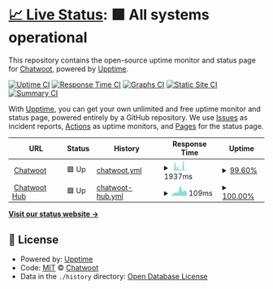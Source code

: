 # [📈 Live Status](https://status.chatwoot.com): <!--live status--> **🟩 All systems operational**

This repository contains the open-source uptime monitor and status page for [Chatwoot](https://app.chatwoot.com), powered by [Upptime](https://github.com/upptime/upptime).

[![Uptime CI](https://github.com/chatwoot/status/workflows/Uptime%20CI/badge.svg)](https://github.com/chatwoot/status/actions?query=workflow%3A%22Uptime+CI%22)
[![Response Time CI](https://github.com/chatwoot/status/workflows/Response%20Time%20CI/badge.svg)](https://github.com/chatwoot/status/actions?query=workflow%3A%22Response+Time+CI%22)
[![Graphs CI](https://github.com/chatwoot/status/workflows/Graphs%20CI/badge.svg)](https://github.com/chatwoot/status/actions?query=workflow%3A%22Graphs+CI%22)
[![Static Site CI](https://github.com/chatwoot/status/workflows/Static%20Site%20CI/badge.svg)](https://github.com/chatwoot/status/actions?query=workflow%3A%22Static+Site+CI%22)
[![Summary CI](https://github.com/chatwoot/status/workflows/Summary%20CI/badge.svg)](https://github.com/chatwoot/status/actions?query=workflow%3A%22Summary+CI%22)

With [Upptime](https://upptime.js.org), you can get your own unlimited and free uptime monitor and status page, powered entirely by a GitHub repository. We use [Issues](https://github.com/chatwoot/status/issues) as incident reports, [Actions](https://github.com/chatwoot/status/actions) as uptime monitors, and [Pages](https://status.chatwoot.com) for the status page.

<!--start: status pages-->
<!-- This summary is generated by Upptime (https://github.com/upptime/upptime) -->
<!-- Do not edit this manually, your changes will be overwritten -->
<!-- prettier-ignore -->
| URL | Status | History | Response Time | Uptime |
| --- | ------ | ------- | ------------- | ------ |
| <img alt="" src="https://raw.githubusercontent.com/chatwoot/status/master/assets/favicon.ico" height="13"> [Chatwoot](https://app.chatwoot.com) | 🟩 Up | [chatwoot.yml](https://github.com/chatwoot/status/commits/HEAD/history/chatwoot.yml) | <details><summary><img alt="Response time graph" src="./graphs/chatwoot/response-time-week.png" height="20"> 1937ms</summary><br><a href="https://status.chatwoot.com/history/chatwoot"><img alt="Response time 748" src="https://img.shields.io/endpoint?url=https%3A%2F%2Fraw.githubusercontent.com%2Fchatwoot%2Fstatus%2FHEAD%2Fapi%2Fchatwoot%2Fresponse-time.json"></a><br><a href="https://status.chatwoot.com/history/chatwoot"><img alt="24-hour response time 312" src="https://img.shields.io/endpoint?url=https%3A%2F%2Fraw.githubusercontent.com%2Fchatwoot%2Fstatus%2FHEAD%2Fapi%2Fchatwoot%2Fresponse-time-day.json"></a><br><a href="https://status.chatwoot.com/history/chatwoot"><img alt="7-day response time 1937" src="https://img.shields.io/endpoint?url=https%3A%2F%2Fraw.githubusercontent.com%2Fchatwoot%2Fstatus%2FHEAD%2Fapi%2Fchatwoot%2Fresponse-time-week.json"></a><br><a href="https://status.chatwoot.com/history/chatwoot"><img alt="30-day response time 848" src="https://img.shields.io/endpoint?url=https%3A%2F%2Fraw.githubusercontent.com%2Fchatwoot%2Fstatus%2FHEAD%2Fapi%2Fchatwoot%2Fresponse-time-month.json"></a><br><a href="https://status.chatwoot.com/history/chatwoot"><img alt="1-year response time 748" src="https://img.shields.io/endpoint?url=https%3A%2F%2Fraw.githubusercontent.com%2Fchatwoot%2Fstatus%2FHEAD%2Fapi%2Fchatwoot%2Fresponse-time-year.json"></a></details> | <details><summary><a href="https://status.chatwoot.com/history/chatwoot">99.60%</a></summary><a href="https://status.chatwoot.com/history/chatwoot"><img alt="All-time uptime 99.79%" src="https://img.shields.io/endpoint?url=https%3A%2F%2Fraw.githubusercontent.com%2Fchatwoot%2Fstatus%2FHEAD%2Fapi%2Fchatwoot%2Fuptime.json"></a><br><a href="https://status.chatwoot.com/history/chatwoot"><img alt="24-hour uptime 100.00%" src="https://img.shields.io/endpoint?url=https%3A%2F%2Fraw.githubusercontent.com%2Fchatwoot%2Fstatus%2FHEAD%2Fapi%2Fchatwoot%2Fuptime-day.json"></a><br><a href="https://status.chatwoot.com/history/chatwoot"><img alt="7-day uptime 99.60%" src="https://img.shields.io/endpoint?url=https%3A%2F%2Fraw.githubusercontent.com%2Fchatwoot%2Fstatus%2FHEAD%2Fapi%2Fchatwoot%2Fuptime-week.json"></a><br><a href="https://status.chatwoot.com/history/chatwoot"><img alt="30-day uptime 99.78%" src="https://img.shields.io/endpoint?url=https%3A%2F%2Fraw.githubusercontent.com%2Fchatwoot%2Fstatus%2FHEAD%2Fapi%2Fchatwoot%2Fuptime-month.json"></a><br><a href="https://status.chatwoot.com/history/chatwoot"><img alt="1-year uptime 99.79%" src="https://img.shields.io/endpoint?url=https%3A%2F%2Fraw.githubusercontent.com%2Fchatwoot%2Fstatus%2FHEAD%2Fapi%2Fchatwoot%2Fuptime-year.json"></a></details>
| <img alt="" src="https://raw.githubusercontent.com/chatwoot/status/master/assets/favicon.ico" height="13"> [Chatwoot Hub](https://hub.2.chatwoot.com) | 🟩 Up | [chatwoot-hub.yml](https://github.com/chatwoot/status/commits/HEAD/history/chatwoot-hub.yml) | <details><summary><img alt="Response time graph" src="./graphs/chatwoot-hub/response-time-week.png" height="20"> 109ms</summary><br><a href="https://status.chatwoot.com/history/chatwoot-hub"><img alt="Response time 137" src="https://img.shields.io/endpoint?url=https%3A%2F%2Fraw.githubusercontent.com%2Fchatwoot%2Fstatus%2FHEAD%2Fapi%2Fchatwoot-hub%2Fresponse-time.json"></a><br><a href="https://status.chatwoot.com/history/chatwoot-hub"><img alt="24-hour response time 79" src="https://img.shields.io/endpoint?url=https%3A%2F%2Fraw.githubusercontent.com%2Fchatwoot%2Fstatus%2FHEAD%2Fapi%2Fchatwoot-hub%2Fresponse-time-day.json"></a><br><a href="https://status.chatwoot.com/history/chatwoot-hub"><img alt="7-day response time 109" src="https://img.shields.io/endpoint?url=https%3A%2F%2Fraw.githubusercontent.com%2Fchatwoot%2Fstatus%2FHEAD%2Fapi%2Fchatwoot-hub%2Fresponse-time-week.json"></a><br><a href="https://status.chatwoot.com/history/chatwoot-hub"><img alt="30-day response time 122" src="https://img.shields.io/endpoint?url=https%3A%2F%2Fraw.githubusercontent.com%2Fchatwoot%2Fstatus%2FHEAD%2Fapi%2Fchatwoot-hub%2Fresponse-time-month.json"></a><br><a href="https://status.chatwoot.com/history/chatwoot-hub"><img alt="1-year response time 137" src="https://img.shields.io/endpoint?url=https%3A%2F%2Fraw.githubusercontent.com%2Fchatwoot%2Fstatus%2FHEAD%2Fapi%2Fchatwoot-hub%2Fresponse-time-year.json"></a></details> | <details><summary><a href="https://status.chatwoot.com/history/chatwoot-hub">100.00%</a></summary><a href="https://status.chatwoot.com/history/chatwoot-hub"><img alt="All-time uptime 100.00%" src="https://img.shields.io/endpoint?url=https%3A%2F%2Fraw.githubusercontent.com%2Fchatwoot%2Fstatus%2FHEAD%2Fapi%2Fchatwoot-hub%2Fuptime.json"></a><br><a href="https://status.chatwoot.com/history/chatwoot-hub"><img alt="24-hour uptime 100.00%" src="https://img.shields.io/endpoint?url=https%3A%2F%2Fraw.githubusercontent.com%2Fchatwoot%2Fstatus%2FHEAD%2Fapi%2Fchatwoot-hub%2Fuptime-day.json"></a><br><a href="https://status.chatwoot.com/history/chatwoot-hub"><img alt="7-day uptime 100.00%" src="https://img.shields.io/endpoint?url=https%3A%2F%2Fraw.githubusercontent.com%2Fchatwoot%2Fstatus%2FHEAD%2Fapi%2Fchatwoot-hub%2Fuptime-week.json"></a><br><a href="https://status.chatwoot.com/history/chatwoot-hub"><img alt="30-day uptime 100.00%" src="https://img.shields.io/endpoint?url=https%3A%2F%2Fraw.githubusercontent.com%2Fchatwoot%2Fstatus%2FHEAD%2Fapi%2Fchatwoot-hub%2Fuptime-month.json"></a><br><a href="https://status.chatwoot.com/history/chatwoot-hub"><img alt="1-year uptime 100.00%" src="https://img.shields.io/endpoint?url=https%3A%2F%2Fraw.githubusercontent.com%2Fchatwoot%2Fstatus%2FHEAD%2Fapi%2Fchatwoot-hub%2Fuptime-year.json"></a></details>

<!--end: status pages-->

[**Visit our status website →**](https://status.chatwoot.com)

## 📄 License

- Powered by: [Upptime](https://github.com/upptime/upptime)
- Code: [MIT](./LICENSE) © [Chatwoot](www.chatwoot.com)
- Data in the `./history` directory: [Open Database License](https://opendatacommons.org/licenses/odbl/1-0/)
